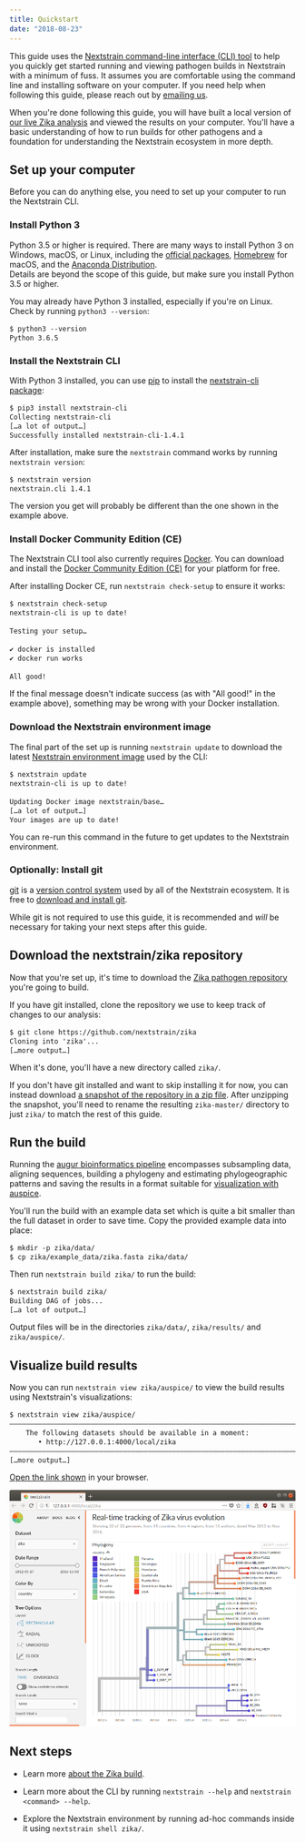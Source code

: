 ```yaml
---
title: Quickstart
date: "2018-08-23"
---
```


This guide uses the [Nextstrain command-line interface (CLI) tool](https://github.com/nextstrain/cli) to help you quickly get started running and viewing pathogen builds in Nextstrain with a minimum of fuss.
It assumes you are comfortable using the command line and installing software on your computer.
If you need help when following this guide, please reach out by [emailing us](mailto:hello@nextstrain.org?subject=Quickstart%20help).

When you're done following this guide, you will have built a local version of [our live Zika analysis](https://nextstrain.org/zika) and viewed the results on your computer.
You'll have a basic understanding of how to run builds for other pathogens and a foundation for understanding the Nextstrain ecosystem in more depth.

## Set up your computer

Before you can do anything else, you need to set up your computer to run the Nextstrain CLI.

### Install Python 3

Python 3.5 or higher is required.
There are many ways to install Python 3 on Windows, macOS, or Linux, including the [official packages](https://www.python.org/downloads/), [Homebrew](https://brew.sh) for macOS, and the [Anaconda Distribution](https://www.anaconda.com/distribution/).  
Details are beyond the scope of this guide, but make sure you install Python 3.5 or higher.

You may already have Python 3 installed, especially if you're on Linux.  Check by running `python3 --version`:

    $ python3 --version
    Python 3.6.5

### Install the Nextstrain CLI

With Python 3 installed, you can use [pip](https://pip.pypa.io) to install the [nextstrain-cli package](https://pypi.org/project/nextstrain-cli):

    $ pip3 install nextstrain-cli
    Collecting nextstrain-cli
    […a lot of output…]
    Successfully installed nextstrain-cli-1.4.1

After installation, make sure the `nextstrain` command works by running `nextstrain version`:

    $ nextstrain version
    nextstrain.cli 1.4.1

The version you get will probably be different than the one shown in the example above.

### Install Docker Community Edition (CE)

The Nextstrain CLI tool also currently requires [Docker](https://docker.com).
You can download and install the [Docker Community Edition (CE)](https://www.docker.com/community-edition#download) for your platform for free.

After installing Docker CE, run `nextstrain check-setup` to ensure it works:

    $ nextstrain check-setup
    nextstrain-cli is up to date!

    Testing your setup…

    ✔ docker is installed
    ✔ docker run works

    All good!

If the final message doesn't indicate success (as with "All good!" in the example above), something may be wrong with your Docker installation.

### Download the Nextstrain environment image

The final part of the set up is running `nextstrain update` to download the latest [Nextstrain environment image](https://github.com/nextstrain/docker-base) used by the CLI:

    $ nextstrain update
    nextstrain-cli is up to date!

    Updating Docker image nextstrain/base…
    […a lot of output…]
    Your images are up to date!

You can re-run this command in the future to get updates to the Nextstrain environment.

### Optionally: Install git

[git](https://en.wikipedia.org/wiki/Git_(software)) is a [version control system](https://git-scm.com/book/en/v2/Getting-Started-About-Version-Control) used by all of the Nextstrain ecosystem.
It is free to [download and install git](https://git-scm.com/book/en/v2/Getting-Started-Installing-Git).

While git is not required to use this guide, it is recommended and _will_ be necessary for taking your next steps after this guide.

## Download the nextstrain/zika repository

Now that you're set up, it's time to download the [Zika pathogen repository](https://github.com/nextstrain/zika) you're going to build.  

If you have git installed, clone the repository we use to keep track of changes to our analysis:

    $ git clone https://github.com/nextstrain/zika
    Cloning into 'zika'...
    […more output…]

When it's done, you'll have a new directory called `zika/`.

If you don't have git installed and want to skip installing it for now, you can instead download [a snapshot of the repository in a zip file](https://github.com/nextstrain/zika/archive/master.zip).
After unzipping the snapshot, you'll need to rename the resulting `zika-master/` directory to just `zika/` to match the rest of this guide.

## Run the build

Running the [augur bioinformatics pipeline](/docs/bioinformatics) encompasses subsampling data, aligning sequences, building a phylogeny and estimating phylogeographic patterns and saving the results in a format suitable for [visualization with auspice](/docs/visualisation).

You'll run the build with an example data set which is quite a bit smaller than the full dataset in order to save time.
Copy the provided example data into place:

    $ mkdir -p zika/data/
    $ cp zika/example_data/zika.fasta zika/data/

Then run `nextstrain build zika/` to run the build:

    $ nextstrain build zika/
    Building DAG of jobs...
    […a lot of output…]

Output files will be in the directories `zika/data/`, `zika/results/` and
`zika/auspice/`.

## Visualize build results

Now you can run `nextstrain view zika/auspice/` to view the build results using Nextstrain's visualizations:

    $ nextstrain view zika/auspice/
    ——————————————————————————————————————————————————————————————————————————————
        The following datasets should be available in a moment:
           • http://127.0.0.1:4000/local/zika
    ——————————————————————————————————————————————————————————————————————————————
    […more output…]

[Open the link shown](http://127.0.0.1:4000/local/zika) in your browser.

![Screenshot of Zika example dataset viewed in Nextstrain](figures/zika_example.png)

## Next steps

* Learn more [about the Zika build](zika-tutorial).

* Learn more about the CLI by running `nextstrain --help` and `nextstrain <command> --help`.

* Explore the Nextstrain environment by running ad-hoc commands inside it using `nextstrain shell zika/`.
